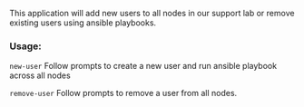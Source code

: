 This application will add new users to all nodes in our support lab or remove existing users using ansible playbooks.

### Usage:
```new-user```
Follow prompts to create a new user and run ansible playbook across all nodes

```remove-user```
Follow prompts to remove a user from all nodes.